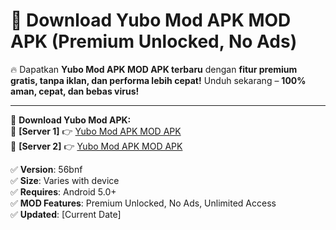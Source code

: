# 🚀 Download Yubo Mod APK MOD APK (Premium Unlocked, No Ads)  

🔥 Dapatkan **Yubo Mod APK MOD APK terbaru** dengan **fitur premium gratis, tanpa iklan, dan performa lebih cepat!** Unduh sekarang – **100% aman, cepat, dan bebas virus!**  

---


🔽 **Download Yubo Mod APK:**  
🔹 **[Server 1]** 👉 [Yubo Mod APK MOD APK](https://apkcomod.com?title=Yubo_Mod_APK)  
🔹 **[Server 2]** 👉 [Yubo Mod APK MOD APK](https://apkcomod.com?title=Yubo_Mod_APK)  


✅ **Version**: 56bnf  
✅ **Size**: Varies with device  
✅ **Requires**: Android 5.0+  
✅ **MOD Features**: Premium Unlocked, No Ads, Unlimited Access  
✅ **Updated**: [Current Date]  